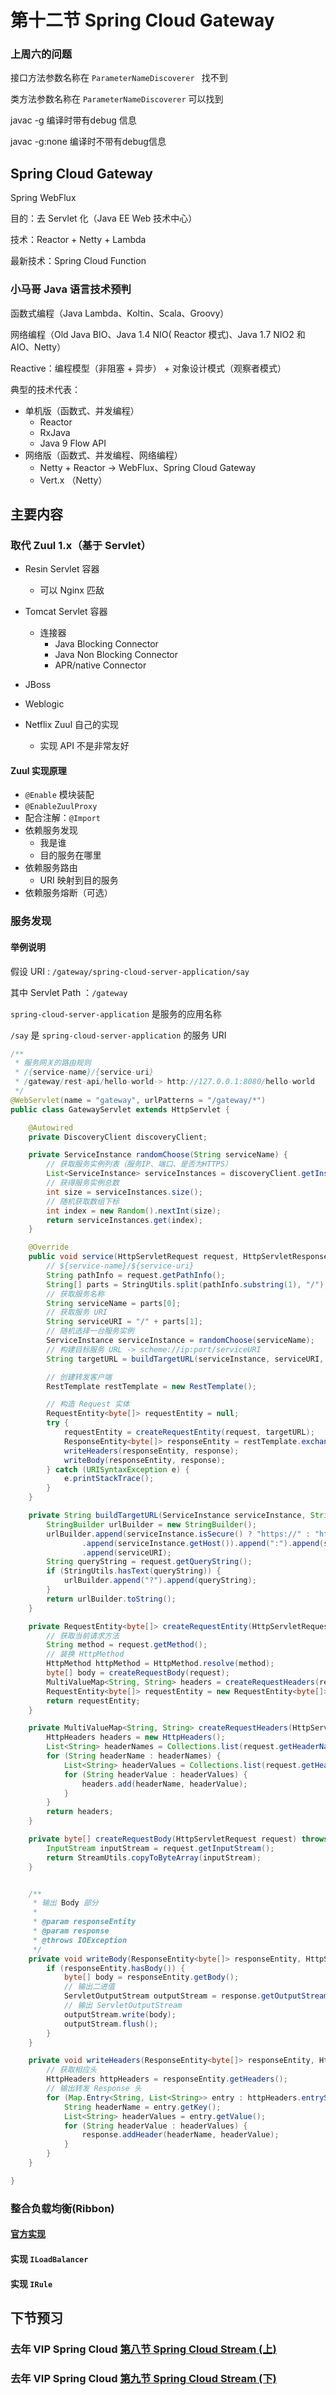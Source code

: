 # 第十二节 Spring Cloud Gateway



### 上周六的问题

接口方法参数名称在 `ParameterNameDiscoverer ` 找不到

类方法参数名称在 `ParameterNameDiscoverer` 可以找到



javac -g  编译时带有debug 信息

javac -g:none 编译时不带有debug信息



## Spring Cloud Gateway

Spring WebFlux

目的：去 Servlet 化（Java EE Web 技术中心）

技术：Reactor + Netty + Lambda

最新技术：Spring Cloud Function



### 小马哥 Java 语言技术预判

函数式编程（Java Lambda、Koltin、Scala、Groovy）

网络编程（Old Java BIO、Java 1.4 NIO( Reactor 模式)、Java 1.7 NIO2 和 AIO、Netty）

Reactive：编程模型（非阻塞 + 异步） + 对象设计模式（观察者模式）

典型的技术代表：

* 单机版（函数式、并发编程）
  * Reactor
  * RxJava
  * Java 9 Flow API
* 网络版（函数式、并发编程、网络编程）
  * Netty + Reactor -> WebFlux、Spring Cloud Gateway
  * Vert.x （Netty）



## 主要内容



### 取代 Zuul 1.x（基于 Servlet）

* Resin Servlet 容器
  * 可以 Nginx 匹敌

* Tomcat Servlet 容器
  * 连接器
    * Java Blocking Connector
    * Java Non Blocking Connector
    * APR/native Connector
* JBoss
* Weblogic



* Netflix Zuul 自己的实现
  * 实现 API 不是非常友好

#### Zuul 实现原理

*  `@Enable` 模块装配
  * `@EnableZuulProxy`
  * 配合注解：`@Import`
* 依赖服务发现
  * 我是谁
  * 目的服务在哪里
* 依赖服务路由
  * URI 映射到目的服务
* 依赖服务熔断（可选）



### 服务发现



#### 举例说明

假设 URI : `/gateway/spring-cloud-server-application/say`

其中 Servlet Path ：`/gateway`

`spring-cloud-server-application` 是服务的应用名称

`/say` 是 `spring-cloud-server-application` 的服务 URI



```java
/**
 * 服务网关的路由规则
 * /{service-name}/{service-uri}
 * /gateway/rest-api/hello-world-> http://127.0.0.1:8080/hello-world
 */
@WebServlet(name = "gateway", urlPatterns = "/gateway/*")
public class GatewayServlet extends HttpServlet {

    @Autowired
    private DiscoveryClient discoveryClient;

    private ServiceInstance randomChoose(String serviceName) {
        // 获取服务实例列表（服务IP、端口、是否为HTTPS）
        List<ServiceInstance> serviceInstances = discoveryClient.getInstances(serviceName);
        // 获得服务实例总数
        int size = serviceInstances.size();
        // 随机获取数组下标
        int index = new Random().nextInt(size);
        return serviceInstances.get(index);
    }

    @Override
    public void service(HttpServletRequest request, HttpServletResponse response) throws ServletException, IOException {
        // ${service-name}/${service-uri}
        String pathInfo = request.getPathInfo();
        String[] parts = StringUtils.split(pathInfo.substring(1), "/");
        // 获取服务名称
        String serviceName = parts[0];
        // 获取服务 URI
        String serviceURI = "/" + parts[1];
        // 随机选择一台服务实例
        ServiceInstance serviceInstance = randomChoose(serviceName);
        // 构建目标服务 URL -> scheme://ip:port/serviceURI
        String targetURL = buildTargetURL(serviceInstance, serviceURI, request);

        // 创建转发客户端
        RestTemplate restTemplate = new RestTemplate();

        // 构造 Request 实体
        RequestEntity<byte[]> requestEntity = null;
        try {
            requestEntity = createRequestEntity(request, targetURL);
            ResponseEntity<byte[]> responseEntity = restTemplate.exchange(requestEntity, byte[].class);
            writeHeaders(responseEntity, response);
            writeBody(responseEntity, response);
        } catch (URISyntaxException e) {
            e.printStackTrace();
        }
    }

    private String buildTargetURL(ServiceInstance serviceInstance, String serviceURI, HttpServletRequest request) {
        StringBuilder urlBuilder = new StringBuilder();
        urlBuilder.append(serviceInstance.isSecure() ? "https://" : "http://")
                .append(serviceInstance.getHost()).append(":").append(serviceInstance.getPort())
                .append(serviceURI);
        String queryString = request.getQueryString();
        if (StringUtils.hasText(queryString)) {
            urlBuilder.append("?").append(queryString);
        }
        return urlBuilder.toString();
    }

    private RequestEntity<byte[]> createRequestEntity(HttpServletRequest request, String url) throws URISyntaxException, IOException {
        // 获取当前请求方法
        String method = request.getMethod();
        // 装换 HttpMethod
        HttpMethod httpMethod = HttpMethod.resolve(method);
        byte[] body = createRequestBody(request);
        MultiValueMap<String, String> headers = createRequestHeaders(request);
        RequestEntity<byte[]> requestEntity = new RequestEntity<byte[]>(body, headers, httpMethod, new URI(url));
        return requestEntity;
    }

    private MultiValueMap<String, String> createRequestHeaders(HttpServletRequest request) {
        HttpHeaders headers = new HttpHeaders();
        List<String> headerNames = Collections.list(request.getHeaderNames());
        for (String headerName : headerNames) {
            List<String> headerValues = Collections.list(request.getHeaders(headerName));
            for (String headerValue : headerValues) {
                headers.add(headerName, headerValue);
            }
        }
        return headers;
    }

    private byte[] createRequestBody(HttpServletRequest request) throws IOException {
        InputStream inputStream = request.getInputStream();
        return StreamUtils.copyToByteArray(inputStream);
    }


    /**
     * 输出 Body 部分
     *
     * @param responseEntity
     * @param response
     * @throws IOException
     */
    private void writeBody(ResponseEntity<byte[]> responseEntity, HttpServletResponse response) throws IOException {
        if (responseEntity.hasBody()) {
            byte[] body = responseEntity.getBody();
            // 输出二进值
            ServletOutputStream outputStream = response.getOutputStream();
            // 输出 ServletOutputStream
            outputStream.write(body);
            outputStream.flush();
        }
    }

    private void writeHeaders(ResponseEntity<byte[]> responseEntity, HttpServletResponse response) {
        // 获取相应头
        HttpHeaders httpHeaders = responseEntity.getHeaders();
        // 输出转发 Response 头
        for (Map.Entry<String, List<String>> entry : httpHeaders.entrySet()) {
            String headerName = entry.getKey();
            List<String> headerValues = entry.getValue();
            for (String headerValue : headerValues) {
                response.addHeader(headerName, headerValue);
            }
        }
    }

}
```





### 整合负载均衡(Ribbon)

#### [官方实现](http://cloud.spring.io/spring-cloud-static/Finchley.SR1/single/spring-cloud.html#_ribbon_with_zookeeper)



#### 实现 `ILoadBalancer`



#### 实现 `IRule`







## 下节预习

### 去年 VIP Spring Cloud [第八节 Spring Cloud Stream (上)](http://git.gupaoedu.com/vip/xiaomage-space/tree/master/VIP%E8%AF%BE/spring-cloud/lesson-8)

### 去年 VIP Spring Cloud [第九节 Spring Cloud Stream (下)](http://git.gupaoedu.com/vip/xiaomage-space/tree/master/VIP%E8%AF%BE/spring-cloud/lesson-9)





